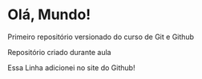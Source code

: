 # Olá, Mundo!
Primeiro repositório versionado do curso de Git e Github

Repositório criado durante aula 

Essa Linha adicionei no site do Github!
